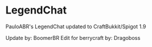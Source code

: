 # LegendChat

PauloABR's LegendChat updated to CraftBukkit/Spigot 1.9

Update by: BoomerBR
Edit for berrycraft by: Dragoboss